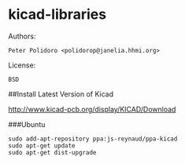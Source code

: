 kicad-libraries
===============


Authors:

    Peter Polidoro <polidorop@janelia.hhmi.org>

License:

    BSD

##Install Latest Version of Kicad

<http://www.kicad-pcb.org/display/KICAD/Download>

###Ubuntu

```shell
sudo add-apt-repository ppa:js-reynaud/ppa-kicad
sudo apt-get update
sudo apt-get dist-upgrade
```
